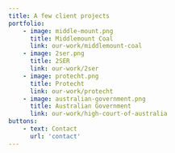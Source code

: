 ```yaml
---
title: A few client projects
portfolio:
    - image: middle-mount.png
      title: Middlemount Coal
      link: our-work/middlemount-coal
    - image: 2ser.png
      title: 2SER
      link: our-work/2ser
    - image: protecht.png
      title: Protecht
      link: our-work/protecht
    - image: australian-government.png
      title: Australian Government
      link: our-work/high-court-of-australia
buttons:
    - text: Contact
      url: 'contact'
---
```

